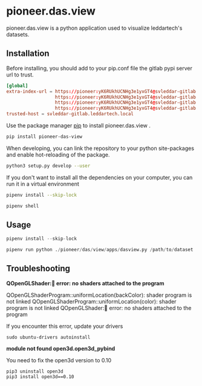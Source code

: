 # pioneer.das.view

pioneer.das.view is a python application used to visualize leddartech's datasets.

## Installation

Before installing, you should add to your pip.conf file the gitlab pypi server url to trust.

```conf
[global]
extra-index-url = https://pioneer:yK6RUkhUCNHg3e1yxGT4@svleddar-gitlab.leddartech.local/api/v4/projects/481/packages/pypi/simple
                  https://pioneer:yK6RUkhUCNHg3e1yxGT4@svleddar-gitlab.leddartech.local/api/v4/projects/487/packages/pypi/simple
                  https://pioneer:yK6RUkhUCNHg3e1yxGT4@svleddar-gitlab.leddartech.local/api/v4/projects/488/packages/pypi/simple
                  https://pioneer:yK6RUkhUCNHg3e1yxGT4@svleddar-gitlab.leddartech.local/api/v4/projects/493/packages/pypi/simple
trusted-host = svleddar-gitlab.leddartech.local
```

Use the package manager [pip](https://pioneer:yK6RUkhUCNHg3e1yxGT4@svleddar-gitlab.leddartech.local/api/v4/projects/493/packages/pypi/simple/pioneer-das-view) to install pioneer.das.view .

```bash
pip install pioneer-das-view
```

When developing, you can link the repository to your python site-packages and enable hot-reloading of the package.
```bash
python3 setup.py develop --user
```

If you don't want to install all the dependencies on your computer, you can run it in a virtual environment
```bash
pipenv install --skip-lock

pipenv shell
```

## Usage

```python
pipenv install --skip-lock

pipenv run python ./pioneer/das/view/apps/dasview.py /path/to/dataset

```

## Troubleshooting

**QOpenGLShader::link: error: no shaders attached to the program**

QOpenGLShaderProgram::uniformLocation(backColor): shader program is not linked
QOpenGLShaderProgram::uniformLocation(color): shader program is not linked
QOpenGLShader::link: error: no shaders attached to the program

If you encounter this error, update your drivers
```
sudo ubuntu-drivers autoinstall
```

**module not found open3d.open3d_pybind**

You need to fix the open3d version to 0.10
```
pip3 uninstall open3d
pip3 install open3d==0.10
```
